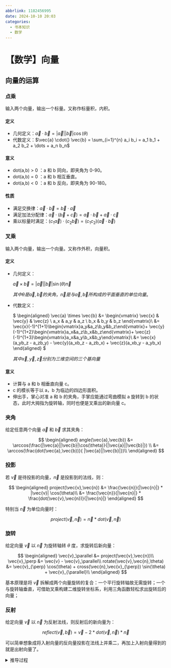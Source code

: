 ```yaml
---
abbrlink: 1182456995
date: 2024-10-10 20:03
categories:
  - 书本知识
  - 数学
---
```


# 【数学】向量

## 向量的运算

### 点乘

输入两个向量，输出一个标量。又称作标量积，内积。

#### 定义

- 几何定义：$\vec{a} \cdot{} \vec{b} = |\vec{a}| |\vec{b}| \cos(\theta)$
- 代数定义：$\vec{a} \cdot{} \vec{b} = \sum_{i=1}^{n} a_i b_i = a_1 b_1 + a_2 b_2 + \dots + a_n b_n$

#### 意义

- dot(a,b) > 0 ：a 和 b 同向，即夹角为 0-90。
- dot(a,b) = 0 ：a 和 b 相互垂直。
- dot(a,b) < 0 ：a 和 b 反向，即夹角为 90-180。

#### 性质

- 满足交换律：$\vec{a} \cdot \vec{b} = \vec{b} \cdot \vec{a}$
- 满足加法分配律：$\vec{a} \cdot (\vec{b} + \vec{c}) = \vec{a} \cdot \vec{b} + \vec{a} \cdot \vec{c}$
- 乘以标量时满足：$( c_1 \vec{a} ) \cdot ( c_2 \vec{b} ) = ( c_1 c_2 ) ( \vec{a} \cdot \vec{b} )$

### 叉乘

输入两个向量，输出一个向量。又称作外积，向量积。

#### 定义

- 几何定义：

  $\vec{a} \times \vec{b} = |\vec{a}| |\vec{b}| \sin(\theta) \vec{n}$

  $其中 \theta 是 \vec{a},\vec{b} 的夹角，\vec{n}是与\vec{a},\vec{b}所构成的平面垂直的单位向量。$

- 代数定义：

  $
  \begin{aligned}
  \vec{a} \times \vec{b} 
  &=
  \begin{vmatrix}
  \vec{x} & \vec{y} & \vec{z} \\
  a_x & a_y & a_z \\
  b_x & b_y & b_z
  \end{vmatrix}\\
  &=
  \vec{x}(-1)^{1+1}\begin{vmatrix}a_y&a_z\\b_y&b_z\end{vmatrix}+
  \vec{y}(-1)^{1+2}\begin{vmatrix}a_x&a_z\\b_x&b_z\end{vmatrix}+
  \vec{z}(-1)^{1+3}\begin{vmatrix}a_x&a_y\\b_x&b_y\end{vmatrix}\\
  &=
  \vec{x}(a_yb_z - a_zb_y) - \vec{y}(a_xb_z - a_zb_x) + \vec{z}(a_xb_y - a_yb_x)
  \end{aligned}
  $

  $其中\vec{x},\vec{y},\vec{z} 分别为三维空间的三个基向量$

#### 意义

- 计算与 a 和 b 相垂直向量 c。
- c 的模长等于以 a，b 为临边的四边形面积。
- 伸出手，掌心对准 a 和 b 的夹角，手掌应能通过弯曲模拟 a 旋转到 b 的状态，此时大拇指为旋转轴，同时也便是叉乘出的新向量 c。

### 夹角

给定任意两个向量 $\vec{a}$ 和 $\vec{b}$ 求其夹角：

$$
\begin{aligned}
angle(\vec{a},\vec{b})
&= \arccos(\frac{|\vec{a}||\vec{b}|\cos(\theta)}{|\vec{a}||\vec{b}|}) \\
&= \arccos(\frac{dot(\vec{a},\vec{b})}{ |\vec{a}||\vec{b}|})\\
\end{aligned}
$$

### 投影

若 $\vec{v}$ 是待投影的向量，$\vec{n}$ 是投影到的法线，则：

$$
\begin{aligned}
project(\vec{v},\vec{n})
&= \frac{\vec{n}}{|\vec{n}|} * |\vec{v}| \cos(\theta)\\
&= \frac{\vec{n}}{|\vec{n}|} * \frac{dot(\vec{v},\vec{n})}{|\vec{n}|}
\end{aligned}
$$

特别当 $\vec{n}$ 为单位向量时：

$$
project(\vec{v},\vec{n}) = \vec{n} * dot(\vec{v},\vec{n})
$$

### 旋转

给定向量 $\vec{v}$ 以 $\vec{n}$ 为旋转轴转 $\theta$ 度，求旋转后新向量：

$$
\begin{aligned}
\vec{v}_\parallel &= project(\vec{v},\vec{n})\\
\vec{v}_\perp &= \vec{v} - \vec{v}_\parallel\\
rotate(\vec{v},\vec{n},\theta)
&= \vec{v}_{\perp} \cos(\theta) + cross(\vec{n},\vec{v}_{\perp}) \sin(\theta) + \vec{v}_{\parallel}\\
\end{aligned}
$$

基本原理是将 $\vec{v}$ 拆解成两个向量旋转的复合：一个平行旋转轴故无需旋转；一个与旋转轴垂直，可借助叉乘构建二维旋转坐标系，利用三角函数轻松求出旋转后的向量；

### 反射

给定向量 $\vec{v}$ 以 $\vec{n}$ 为反射法线，则反射后的新向量为：

$$
reflect(\vec{v},\vec{b})=\vec{v} - 2* dot(\vec{v},\vec{n}) * \vec{n}
$$

可以简单想象成将入射向量的反向量投影在法线上并乘二，再加上入射向量得到的就是出射向量了。

<details>
<summary>推导过程</summary>

![alt text](../../../assets/images/反射.drawio.svg)

以上图为例即求出 $\vec{OB}$ 的值，$\vec{AO}$ 和 $\vec{OP}$的方向（后续简称 $\vec{n}$ ） 分别为入射角和法线。

$$
\begin{aligned}
\vec{OB} &= \vec{AB}-\vec{AO} \\
&= 2\vec{AP} - \vec{AO}\\
&= 2(\vec{AO} + \vec{OP})-\vec{AO}\\
&= \vec{AO} + 2\vec{OP}\\
&= \vec{AO} + 2 * project(\vec{OA},\vec{n})\\
&= \vec{AO} + 2 * dot(-\vec{AO},\vec{n}) * \vec{n}\\
&= \vec{v} - 2 * dot(\vec{v},\vec{n}) * \vec{n}
\end{aligned}
$$

</details>